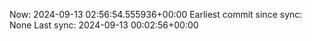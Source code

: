 Now: 2024-09-13 02:56:54.555936+00:00 Earliest commit since sync: None Last sync: 2024-09-13 00:02:56+00:00
